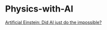 # Physics-with-AI
[Artificial Einstein: Did AI just do the impossible?](https://www.youtube.com/watch?v=VpIyvcVAhAU)
